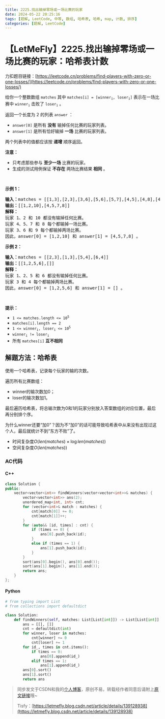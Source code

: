 ```yaml
---
title: 2225.找出输掉零场或一场比赛的玩家
date: 2024-05-22 20:25:16
tags: [题解, LeetCode, 中等, 数组, 哈希表, 哈希, map, 计数, 排序]
categories: [题解, LeetCode]
---
```


# 【LetMeFly】2225.找出输掉零场或一场比赛的玩家：哈希表计数

力扣题目链接：[https://leetcode.cn/problems/find-players-with-zero-or-one-losses/](https://leetcode.cn/problems/find-players-with-zero-or-one-losses/)

<p>给你一个整数数组 <code>matches</code> 其中 <code>matches[i] = [winner<sub>i</sub>, loser<sub>i</sub>]</code> 表示在一场比赛中 <code>winner<sub>i</sub></code> 击败了 <code>loser<sub>i</sub></code> 。</p>

<p>返回一个长度为 2 的列表<em> </em><code>answer</code> ：</p>

<ul>
	<li><code>answer[0]</code> 是所有 <strong>没有</strong> 输掉任何比赛的玩家列表。</li>
	<li><code>answer[1]</code> 是所有恰好输掉 <strong>一场</strong> 比赛的玩家列表。</li>
</ul>

<p>两个列表中的值都应该按 <strong>递增</strong> 顺序返回。</p>

<p><strong>注意：</strong></p>

<ul>
	<li>只考虑那些参与 <strong>至少一场</strong> 比赛的玩家。</li>
	<li>生成的测试用例保证 <strong>不存在</strong> 两场比赛结果 <strong>相同</strong> 。</li>
</ul>

<p>&nbsp;</p>

<p><strong>示例 1：</strong></p>

<pre>
<strong>输入：</strong>matches = [[1,3],[2,3],[3,6],[5,6],[5,7],[4,5],[4,8],[4,9],[10,4],[10,9]]
<strong>输出：</strong>[[1,2,10],[4,5,7,8]]
<strong>解释：</strong>
玩家 1、2 和 10 都没有输掉任何比赛。
玩家 4、5、7 和 8 每个都输掉一场比赛。
玩家 3、6 和 9 每个都输掉两场比赛。
因此，answer[0] = [1,2,10] 和 answer[1] = [4,5,7,8] 。
</pre>

<p><strong>示例 2：</strong></p>

<pre>
<strong>输入：</strong>matches = [[2,3],[1,3],[5,4],[6,4]]
<strong>输出：</strong>[[1,2,5,6],[]]
<strong>解释：</strong>
玩家 1、2、5 和 6 都没有输掉任何比赛。
玩家 3 和 4 每个都输掉两场比赛。
因此，answer[0] = [1,2,5,6] 和 answer[1] = [] 。
</pre>

<p>&nbsp;</p>

<p><strong>提示：</strong></p>

<ul>
	<li><code>1 &lt;= matches.length &lt;= 10<sup>5</sup></code></li>
	<li><code>matches[i].length == 2</code></li>
	<li><code>1 &lt;= winner<sub>i</sub>, loser<sub>i</sub> &lt;= 10<sup>5</sup></code></li>
	<li><code>winner<sub>i</sub> != loser<sub>i</sub></code></li>
	<li>所有 <code>matches[i]</code> <strong>互不相同</strong></li>
</ul>


    
## 解题方法：哈希表

使用一个哈希表，记录每个玩家的输的次数。

遍历所有比赛数组：

+ winner的输次数加0；
+ loser的输次数加1。

最后遍历哈希表，将总输次数为0和1的玩家分别放入答案数组的对应位置，最后再分别排个序。

为什么winner还要“加0”？因为不“加0”的话可能导致哈希表中从来没有出现过这个人，最后就统计不到“东方不败”了。

+ 时间复杂度$O(len(matches)\times \log len(matches))$
+ 空间复杂度$O(len(matches))$

### AC代码

#### C++

```cpp
class Solution {
public:
    vector<vector<int>> findWinners(vector<vector<int>>& matches) {
        vector<vector<int>> ans(2);
        unordered_map<int, int> cnt;
        for (vector<int>& match : matches) {
            cnt[match[0]] += 0;
            cnt[match[1]]++;
        }
        for (auto&& [id, times] : cnt) {
            if (times == 0) {
                ans[0].push_back(id);
            }
            else if (times == 1) {
                ans[1].push_back(id);
            }
        }
        sort(ans[0].begin(), ans[0].end());
        sort(ans[1].begin(), ans[1].end());
        return ans;
    }
};
```

#### Python

```python
# from typing import List
# from collections import defaultdict

class Solution:
    def findWinners(self, matches: List[List[int]]) -> List[List[int]]:
        ans = [[], []]
        cnt = defaultdict(int)
        for winner, loser in matches:
            cnt[winner] += 0
            cnt[loser] += 1
        for id_, times in cnt.items():
            if times == 0:
                ans[0].append(id_)
            elif times == 1:
                ans[1].append(id_)
        ans[0].sort()
        ans[1].sort()
        return ans
```

> 同步发文于CSDN和我的[个人博客](https://blog.letmefly.xyz/)，原创不易，转载经作者同意后请附上[原文链接](https://blog.letmefly.xyz/2024/05/22/LeetCode%202225.%E6%89%BE%E5%87%BA%E8%BE%93%E6%8E%89%E9%9B%B6%E5%9C%BA%E6%88%96%E4%B8%80%E5%9C%BA%E6%AF%94%E8%B5%9B%E7%9A%84%E7%8E%A9%E5%AE%B6/)哦~
>
> Tisfy：[https://letmefly.blog.csdn.net/article/details/139128938](https://letmefly.blog.csdn.net/article/details/139128938)
